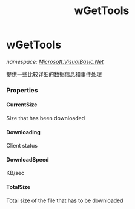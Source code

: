 ﻿---
title: wGetTools
---

# wGetTools
_namespace: [Microsoft.VisualBasic.Net](N-Microsoft.VisualBasic.Net.html)_

提供一些比较详细的数据信息和事件处理



### Properties

#### CurrentSize
Size that has been downloaded
#### Downloading
Client status
#### DownloadSpeed
KB/sec
#### TotalSize
Total size of the file that has to be downloaded

